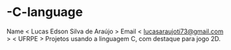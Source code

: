 # -C-language 
Name < Lucas Edson Silva de Araújo >
Email < lucasaraujoti73@gmail.com > 
< UFRPE >
Projetos usando a linguagem C, com destaque para jogo 2D.
